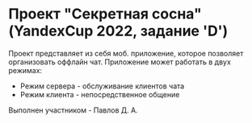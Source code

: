 Проект "Секретная сосна" (YandexCup 2022, задание 'D')
=============================================
Проект представляет из себя моб. приложение, которое позволяет организовать оффлайн чат. 
Приложение может работать в двух режимах:
 * Режим сервера - обслуживание клиентов чата
 * Режим клиента - непосредственное общение

Выполнен участником - Павлов Д. А.
